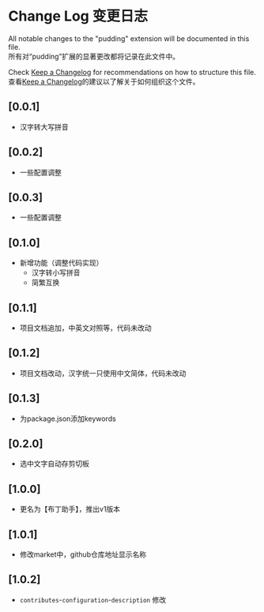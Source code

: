 # Change Log 变更日志

All notable changes to the "pudding" extension will be documented in this file.<br/>
所有对“pudding”扩展的显著更改都将记录在此文件中。

Check [Keep a Changelog](http://keepachangelog.com/) for recommendations on how to structure this file.<br/>
查看[Keep a Changelog](http://keepachangelog.com/)的建议以了解关于如何组织这个文件。

## [0.0.1]

- 汉字转大写拼音

## [0.0.2]

- 一些配置调整

## [0.0.3]

- 一些配置调整

## [0.1.0]

- 新增功能（调整代码实现）
    - 汉字转小写拼音
    - 简繁互换

## [0.1.1]

- 项目文档追加，中英文对照等，代码未改动

## [0.1.2]

- 项目文档改动，汉字统一只使用中文简体，代码未改动

## [0.1.3]

- 为package.json添加keywords

## [0.2.0]

- 选中文字自动存剪切板

## [1.0.0]

- 更名为【布丁助手】，推出v1版本

## [1.0.1]

- 修改market中，github仓库地址显示名称

## [1.0.2]

- `contributes`-`configuration`-`description` 修改